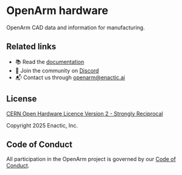 # OpenArm hardware

OpenArm CAD data and information for manufacturing.

## Related links

* 📚 Read the [documentation](https://docs.openarm.dev/hardware/)
* 💬 Join the community on [Discord](https://discord.gg/FsZaZ4z3We)
* 📬 Contact us through <openarm@enactic.ai>

## License

[CERN Open Hardware Licence Version 2 - Strongly Reciprocal](LICENSE.txt)

Copyright 2025 Enactic, Inc.

## Code of Conduct

All participation in the OpenArm project is governed by our [Code of Conduct](CODE_OF_CONDUCT.md).
